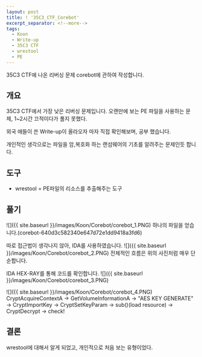 ```yaml
---
layout: post
title: ! '35C3_CTF_Corebot'
excerpt_separator: <!--more-->
tags:
  - Koon
  - Write-up
  - 35C3 CTF
  - wrestool
  - PE
---
```


35C3 CTF에 나온 리버싱 문제 corebot에 관하여 작성합니다.

<!--more-->

## 개요

35C3 CTF에서 가장 낮은 리버싱 문제입니다. 오랜만에 보는 PE 파일을 사용하는 문제, 1~2시간 끄적이다가 풀지 못했다.

외국 애들이 쓴 Write-up이 올라오자 마자 직접 확인해보며, 공부 했습니다.

개인적인 생각으로는 파일을 암,복호화 하는 랜섬웨어의 기초를 알려주는 문제인듯 합니다.

## 도구
* wrestool = PE파일의 리소스를 추출해주는 도구


## 풀기
![]({{ site.baseurl }}/images/Koon/Corebot/corebot_1.PNG)
하나의 파일을 얻습니다.(corebot-640d3c582340e647d72e1dd9418a3fd6)

따로 접근법이 생각나지 않아, IDA를 사용하였습니다.
![]({{ site.baseurl }}/images/Koon/Corebot/corebot_2.PNG)
전체적인 흐름은 위의 사진처럼 매우 단순합니다.


IDA HEX-RAY를 통해 코드를 확인합니다.
![]({{ site.baseurl }}/images/Koon/Corebot/corebot_3.PNG)

![]({{ site.baseurl }}/images/Koon/Corebot/corebot_4.PNG)
CryptAcquireContextA -> GetVolumeInformationA -> "AES KEY GENERATE" -> CryptImportKey -> CryptSetKeyParam -> sub()(load resource)  -> CryptDecrypt -> check!



## 결론
wrestool에 대해서 알게 되었고, 개인적으로 처음 보는 유형이었다.

